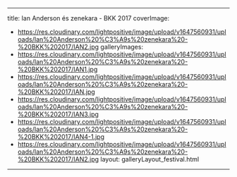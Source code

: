 
---
title: Ian Anderson és zenekara - BKK 2017
coverImage:
  - https://res.cloudinary.com/lightpositive/image/upload/v1647560931/uploads/Ian%20Anderson%20%C3%A9s%20zenekara%20-%20BKK%202017/IAN2.jpg
galleryImages:
   - https://res.cloudinary.com/lightpositive/image/upload/v1647560931/uploads/Ian%20Anderson%20%C3%A9s%20zenekara%20-%20BKK%202017/IAN1.jpg
   - https://res.cloudinary.com/lightpositive/image/upload/v1647560931/uploads/Ian%20Anderson%20%C3%A9s%20zenekara%20-%20BKK%202017/IAN.jpg
   - https://res.cloudinary.com/lightpositive/image/upload/v1647560931/uploads/Ian%20Anderson%20%C3%A9s%20zenekara%20-%20BKK%202017/IAN3.jpg
   - https://res.cloudinary.com/lightpositive/image/upload/v1647560931/uploads/Ian%20Anderson%20%C3%A9s%20zenekara%20-%20BKK%202017/IAN4-1.jpg
   - https://res.cloudinary.com/lightpositive/image/upload/v1647560931/uploads/Ian%20Anderson%20%C3%A9s%20zenekara%20-%20BKK%202017/IAN2.jpg
layout: galleryLayout_festival.html
---
